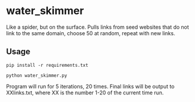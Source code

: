 # water_skimmer
Like a spider, but on the surface. Pulls links from seed websites that do not link to the same domain, choose 50 at random, repeat with new links.


## Usage
`pip install -r requirements.txt`

`python water_skimmer.py`

Program will run for 5 iterations, 20 times. Final links will be output to XXlinks.txt, where XX is the number 1-20 of the current time run.

